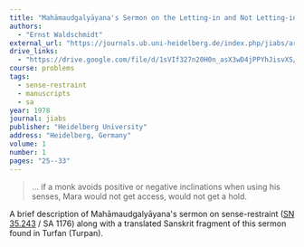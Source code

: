 ```yaml
---
title: "Mahāmaudgalyāyana's Sermon on the Letting-in and Not Letting-in (of Sensitive Influences)"
authors:
  - "Ernst Waldschmidt"
external_url: "https://journals.ub.uni-heidelberg.de/index.php/jiabs/article/view/8453/2360"
drive_links:
  - "https://drive.google.com/file/d/1sVIf327n20H0n_asX3wD4jPPYhJisvXS/view?usp=sharing"
course: problems
tags:
  - sense-restraint
  - manuscripts
  - sa
year: 1978
journal: jiabs
publisher: "Heidelberg University"
address: "Heidelberg, Germany"
volume: 1
number: 1
pages: "25--33"
---
```


> ... if a monk avoids positive or negative inclinations when using his senses, Mara would not get access, would not get a hold.

A brief description of Mahāmaudgalyāyana's sermon on sense-restraint ([SN 35.243](/content/canon/sn35.243) / SA 1176) along with a translated Sanskrit fragment of this sermon found in Turfan (Turpan).

